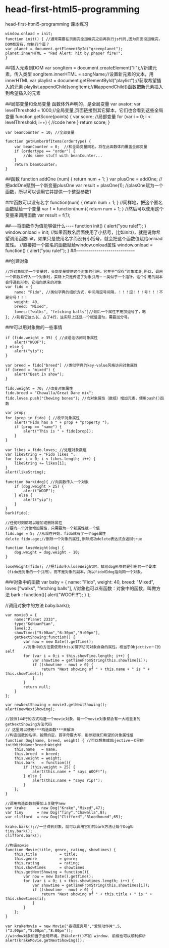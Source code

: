# head-first-html5-programming
head-first-html5-programming 课本练习

	window.onload = init;
	function init() { //通常需要在页面完全加载完之后再执行js代码,因为页面没加载完，DOM都没有，你执行个蛋？
	var planet = document.getElementById("greenplanet");
	planet.innerHTML = "Red Alert: hit by phaser fire!";
	}

##插入元素到DOM
	var songItem = document.createElement("li");//新建元素，传入类型
	songItem.innerHTML = songName;//设置新元素的文本，用innerHTML
	var playlist = document.getElementById("playlist");//获取希望插入的元素
	playlist.appendChild(songItem);//用appendChild()函数把新元素插入到希望插入的元素 

##局部变量和全局变量
函数体外声明的，是全局变量
	var avator;
	var levelThreshold = 1000;//全局变量,页面链接到其它脚本，它们也会看到这些全局变量
	function getScore(points) {
		var score; //局部变量
		for (var i = 0; i < levelThreshold; i++) {
			//code here	
		}
	return score;
	}

	var beanCounter = 10; //全部变量

	function getNumberOfItems(ordertype) {
		var beanCounter = 0;  //和全局变量同名，将在此函数体内覆盖全部变量
		if (ordertype == "order") {
			//do some stuff with beanCounter...
		}
		return beanCounter;
	}

##函数
	function addOne (num) {
		return num + 1;
	}
	var plusOne = addOne; //把addOne赋到一个新变量plusOne
	var result = plasOne(1); //plasOne赋为一个函数，所以可以调用它并提供一个整型参数1

###函数可以没有名字
	function(num) {
		return num + 1;
	}
	//同样地，把这个匿名函数赋给一个变量
	var f = function(num){
		return num + 1;
	}
	//然后可以使用这个变量来调用函数
	var result = f(1);

##---将函数作为值能够做什么----
	function init() {
		alert("you rule!");
	}
	window.onload = init; //如果函数名后面使用了小括号，比如init()，就是说你希望调用函数init。如果只是使用名字而没有小括号，就会把这个函数值赋给onload属性。
	//直接把一个匿名的函数赋给window.onload属性
	window.onload = function() {
		alert("you rule!");
	}
##-----------------------------

##创建对象

	//将对象赋至一个变量时，会向变量提供这个对象的引用。它并不“保存”对象本身,所以，调用一个函数并传入一个对象时，实际上只是传递了对象引用－－类似于一个指针。这个引用的副本会传递到形参，它指向原来的对象
	var fido = {
		name: "Fido", //类似字典的组织方式，中间用逗号间隔，！！！逗！！！号！！！不是分号！！！
		weight: 40,
		breed: "Mixed",
		loves:["walks", "fetching balls"]//最后一个属性不用加逗号了，嗯
	}; //别看它这么长，占了4行，这实际上还是一个赋值语句，需要加分号。

###可以用对象做的一些事情

	if (fido.weight > 35) { //点语法访问对象属性
		alert("WOOF");
	} else {
		alert("yip");
	}

	var breed = fido["breed"] //类似字典的key-value风格访问对象属性
	if (breed = "mixed") {
		alert("Best in show");
	}

	fido.weight = 70; //改变对象属性
	fido.breed = "Chawalla/Great Dane mix";
	fido.loves.push("Chewing bones"); //向对象属性（数组）增加元素，使用push()函数

	var prop;
	for (prop in fido) { //枚举对象属性
		alert("Fido has a " + prop + "property ");
		if (prop == "name") {
			alert("This is " + fido[prop]);
		}
	}

	var likes = fido.loves; //处理对象数组
	var likeString = "Fido likes ";
	for (var i = 0; i < likes.length; i++) {
		likeString += likes[i];
	}
	alert(likeString);

	function bark(dog){ //向函数传入一个对象
		if (dog.weight > 25) {
			alert("WOOF");
		} else {
			alert("yip");
		}
	}
	bark(fido);

	//任何时刻都可以增加或删除属性
	//要向一个对象增加属性，只需要为一个新属性赋一个值
	fido.age = 5; //从现在开始，fido就有了一个age属性
	delete fido.age;//删除一个对象的属性,删除成功delete表达式会返回true

	function loseWeight(dog) {
		dog.weight = dog.weight - 10;
	}

	loseWeight(fido); //把fido传入loseWeight时，赋给dog形参的是引用的一个副本（fido是对象的一个引用），而不是对象的副本，所以fido和dog指向同一个对象。

###对象中的函数
	var baby = {
		name: "Fido",
		weight: 40,
		breed: "Mixed",
		loves:["walks", "fetching balls"],
		//对象也可以有函数：对象中的函数，叫做方法
		bark : function(){
			alert("WOOF!!!");
  		}
	};

//调用对象中的方法
	baby.bark();

	var movie3 = {
		name:"Planet 2333",
		type:"KeHuanPian",
		level:3,
		showTime:["5:00am","6:30pm","9:00pm"],
		getNextShowing:function() {
			var now = new Date().getTime();
			//对象中的方法要使用this关键字访问对象自身的属性。相当于Objective－C的self
			for (var i = 0;i < this.showTime.length; i++) {
				var showtime = getTimeFromString(this.showTime[i]);
				if ((showtime - now) > 0) {
					return "Next showing of " + this.name + " is " + this.showTime[i];
				}
			}
			return null;
		}
	};

	var newNextShowing = movie3.getNextShowing();
	alert(newNextShowing);

	//按照144行的方式构造一个movie对象，每一个movie对象都会有一大段重复的getNextShowing方法代码
	// 这里可以使用***构造函数***来解决
	//构造函数的名字，按照约定，首字母要大写，形参取我们希望的对象属性值
	function Dog(name, breed, weight) { //可以想象成Objective－C里的 initWithName:Breed:Weight
		this.name   = name;
		this.breed  = breed;
		this.weight = weight;
		this.bark   = function(){
			if (this.weight > 25) {
				alert(this.name + " says WOOF!");
			} else {
				alert(this.name + "says Yip!");
			}
		};
	}

 	//调用构造函数前要加上关键字new
 	var krake     = new Dog("Krake","Mixed",47);
 	var tiny      = new Dog("Tiny","Chawalla",8);
 	var clifford  = new Dog("Clifford","Bloodhound",65);

	krake.bark();//一旦得到对象，就可以调用它们的bark方法让每个Dog叫
 	tiny.bark();
 	clifford.bark();

 	//构造movie
 	function Movie(title, genre, rating, showtimes) {
 		this.title          = title;
 		this.genre          = genre;
 		this.rating         = rating;
 		this.showtimes      = showtimes
 		this.getNextShowing = function(){
 			var now = new Date().getTime();
 			for (var i = 0; i < this.showtimes.length; i++) {
 				var showtime = getTimeFromString(this.showtimes[i]);
 				if ((showtime - now) > 0) {
 					return "Next showing of " + this.title + " is " + this.showtimes[i];
 				}
 			}
 		};
 	}

	var krakeMovie = new Movie("泰坦尼克号","爱情动作片",5,["3:00pm","5:00pm","8:00pm"]);
	//window对象相当于全局环境，所以alert()不加 window. 前缀也可以顺利解析
	alert(krakeMovie.getNextShowing());
